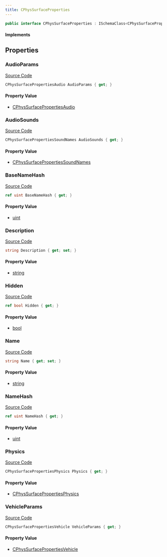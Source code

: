 ```yaml
---
title: CPhysSurfaceProperties
---
```


```csharp
public interface CPhysSurfaceProperties : ISchemaClass<CPhysSurfaceProperties>, ISchemaField, ISchemaClass, INativeHandle
```

#### Implements

## Properties

### AudioParams

[Source Code](https://github.com/swiftly-solution/swiftlys2/blob/main/managed/src/SwiftlyS2.Generated/Schemas/Interfaces/CPhysSurfaceProperties.cs#L33)

```csharp
CPhysSurfacePropertiesAudio AudioParams { get; }
```

#### Property Value

- [CPhysSurfacePropertiesAudio](/docs/api/shared/schemadefinitions/cphyssurfacepropertiesaudio)

### AudioSounds

[Source Code](https://github.com/swiftly-solution/swiftlys2/blob/main/managed/src/SwiftlyS2.Generated/Schemas/Interfaces/CPhysSurfaceProperties.cs#L31)

```csharp
CPhysSurfacePropertiesSoundNames AudioSounds { get; }
```

#### Property Value

- [CPhysSurfacePropertiesSoundNames](/docs/api/shared/schemadefinitions/cphyssurfacepropertiessoundnames)

### BaseNameHash

[Source Code](https://github.com/swiftly-solution/swiftlys2/blob/main/managed/src/SwiftlyS2.Generated/Schemas/Interfaces/CPhysSurfaceProperties.cs#L21)

```csharp
ref uint BaseNameHash { get; }
```

#### Property Value

- [uint](https://learn.microsoft.com/dotnet/api/system.uint32)

### Description

[Source Code](https://github.com/swiftly-solution/swiftlys2/blob/main/managed/src/SwiftlyS2.Generated/Schemas/Interfaces/CPhysSurfaceProperties.cs#L25)

```csharp
string Description { get; set; }
```

#### Property Value

- [string](https://learn.microsoft.com/dotnet/api/system.string)

### Hidden

[Source Code](https://github.com/swiftly-solution/swiftlys2/blob/main/managed/src/SwiftlyS2.Generated/Schemas/Interfaces/CPhysSurfaceProperties.cs#L23)

```csharp
ref bool Hidden { get; }
```

#### Property Value

- [bool](https://learn.microsoft.com/dotnet/api/system.boolean)

### Name

[Source Code](https://github.com/swiftly-solution/swiftlys2/blob/main/managed/src/SwiftlyS2.Generated/Schemas/Interfaces/CPhysSurfaceProperties.cs#L17)

```csharp
string Name { get; set; }
```

#### Property Value

- [string](https://learn.microsoft.com/dotnet/api/system.string)

### NameHash

[Source Code](https://github.com/swiftly-solution/swiftlys2/blob/main/managed/src/SwiftlyS2.Generated/Schemas/Interfaces/CPhysSurfaceProperties.cs#L19)

```csharp
ref uint NameHash { get; }
```

#### Property Value

- [uint](https://learn.microsoft.com/dotnet/api/system.uint32)

### Physics

[Source Code](https://github.com/swiftly-solution/swiftlys2/blob/main/managed/src/SwiftlyS2.Generated/Schemas/Interfaces/CPhysSurfaceProperties.cs#L27)

```csharp
CPhysSurfacePropertiesPhysics Physics { get; }
```

#### Property Value

- [CPhysSurfacePropertiesPhysics](/docs/api/shared/schemadefinitions/cphyssurfacepropertiesphysics)

### VehicleParams

[Source Code](https://github.com/swiftly-solution/swiftlys2/blob/main/managed/src/SwiftlyS2.Generated/Schemas/Interfaces/CPhysSurfaceProperties.cs#L29)

```csharp
CPhysSurfacePropertiesVehicle VehicleParams { get; }
```

#### Property Value

- [CPhysSurfacePropertiesVehicle](/docs/api/shared/schemadefinitions/cphyssurfacepropertiesvehicle)

